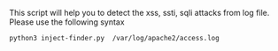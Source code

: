 This script will help you to detect the xss, ssti, sqli attacks from log file. Please use the following syntax


```
python3 inject-finder.py  /var/log/apache2/access.log
```
